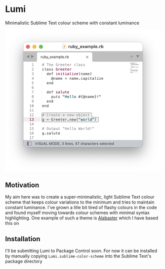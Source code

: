 # Lumi

Minimalistic Sublime Text colour scheme with constant luminance

![Screenshot](ruby_example.png)

## Motivation

My aim here was to create a super-minimalistic, light Sublime Text colour scheme
that keeps colour variations to the minimum and tries to maintain constant
luminance. I've grown a litle bit tired of flashy colours in the code and found
myself moving towards colour schemes with minimal syntax highlighting.
One example of such a theme is
[Alabaster](https://github.com/tonsky/sublime-scheme-alabaster)
which I have based this on

## Installation

I'll be submitting Lumi to Package Control soon. For now it can be installed by
manually copying `Lumi.sublime-color-scheme` into the Sublime Text's package
directory
